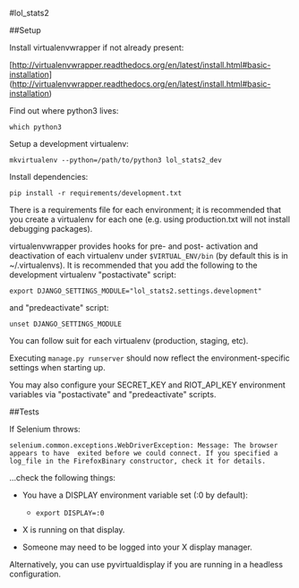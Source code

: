 #lol_stats2

##Setup

Install virtualenvwrapper if not already present:

[http://virtualenvwrapper.readthedocs.org/en/latest/install.html#basic-installation]
(http://virtualenvwrapper.readthedocs.org/en/latest/install.html#basic-installation)

Find out where python3 lives:

`which python3`

Setup a development virtualenv:

`mkvirtualenv --python=/path/to/python3 lol_stats2_dev`

Install dependencies:

`pip install -r requirements/development.txt`

There is a requirements file for each environment; it is recommended that you create a
virtualenv for each one (e.g. using production.txt will not install debugging packages).

virtualenvwrapper provides hooks for pre- and post- activation and deactivation of
each virtualenv under `$VIRTUAL_ENV/bin` (by default this is in ~/.virtualenvs).
It is recommended that you add the following to the development virtualenv
"postactivate" script:

`export DJANGO_SETTINGS_MODULE="lol_stats2.settings.development"`

and "predeactivate" script:

`unset DJANGO_SETTINGS_MODULE`

You can follow suit for each virtualenv (production, staging, etc).

Executing `manage.py runserver` should now reflect the environment-specific settings
when starting up.

You may also configure your SECRET_KEY and RIOT_API_KEY environment variables via 
"postactivate" and "predeactivate" scripts.

##Tests

If Selenium throws:

`selenium.common.exceptions.WebDriverException: Message: The browser appears to have 
exited before we could connect. If you specified a log_file in the FirefoxBinary
constructor, check it for details.`

...check the following things:

- You have a DISPLAY environment variable set (:0 by default):

    - `export DISPLAY=:0`

- X is running on that display.

- Someone may need to be logged into your X display manager.

Alternatively, you can use pyvirtualdisplay if you are running in a headless
configuration.